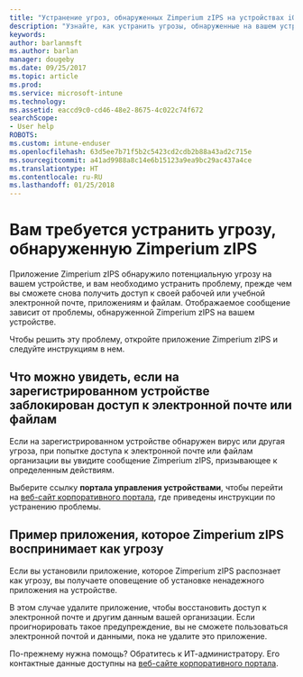 ```yaml
---
title: "Устранение угроз, обнаруженных Zimperium zIPS на устройствах iOS | Документы Майкрософт"
description: "Узнайте, как устранить угрозы, обнаруженные на вашем устройстве iOS."
keywords: 
author: barlanmsft
ms.author: barlan
manager: dougeby
ms.date: 09/25/2017
ms.topic: article
ms.prod: 
ms.service: microsoft-intune
ms.technology: 
ms.assetid: eaccd9c0-cd46-48e2-8675-4c022c74f672
searchScope:
- User help
ROBOTS: 
ms.custom: intune-enduser
ms.openlocfilehash: 63d5ee7b71f5b2c5423cd2cdb2b88a43ad2c715e
ms.sourcegitcommit: a41ad9988a8c14e6b15123a9ea9bc29ac437a4ce
ms.translationtype: HT
ms.contentlocale: ru-RU
ms.lasthandoff: 01/25/2018
---
```

# <a name="you-need-to-resolve-a-threat-found-by-zimperium-zips"></a>Вам требуется устранить угрозу, обнаруженную Zimperium zIPS

Приложение Zimperium zIPS обнаружило потенциальную угрозу на вашем устройстве, и вам необходимо устранить проблему, прежде чем вы сможете снова получить доступ к своей рабочей или учебной электронной почте, приложениям и файлам. Отображаемое сообщение зависит от проблемы, обнаруженной Zimperium zIPS на вашем устройстве.

Чтобы решить эту проблему, откройте приложение Zimperium zIPS и следуйте инструкциям в нем.

## <a name="what-you-might-see-if-your-enrolled-device-is-blocked-from-accessing-email-or-files"></a>Что можно увидеть, если на зарегистрированном устройстве заблокирован доступ к электронной почте или файлам

Если на зарегистрированном устройстве обнаружен вирус или другая угроза, при попытке доступа к электронной почте или файлам организации вы увидите сообщение Zimperium zIPS, призывающее к определенным действиям.

Выберите ссылку **портала управления устройствами**, чтобы перейти на [веб-сайт корпоративного портала](https://portal.manage.microsoft.com#HelpDeskDialog), где приведены инструкции по устранению проблемы.

## <a name="example-of-an-app-that-zimperium-zips-sees-as-a-threat"></a>Пример приложения, которое Zimperium zIPS воспринимает как угрозу

Если вы установили приложение, которое Zimperium zIPS распознает как угрозу, вы получаете оповещение об установке ненадежного приложения на устройстве.

В этом случае удалите приложение, чтобы восстановить доступ к электронной почте и другим данным вашей организации. Если проигнорировать такое предупреждение, вы не сможете пользоваться электронной почтой и данными, пока не удалите это приложение.

По-прежнему нужна помощь? Обратитесь к ИТ-администратору. Его контактные данные доступны на [веб-сайте корпоративного портала](https://portal.manage.microsoft.com#HelpDeskDialog).
